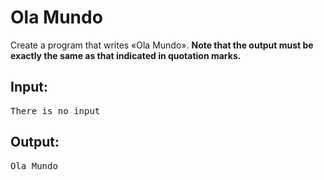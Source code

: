 # Ola Mundo

<p>
	Create a program that writes «Ola Mundo».
	<b>Note that the output must be exactly the same as that indicated in quotation marks.</b>
</p>

## Input:

<pre>There is no input</pre>

## Output:

<pre>Ola Mundo</pre>
